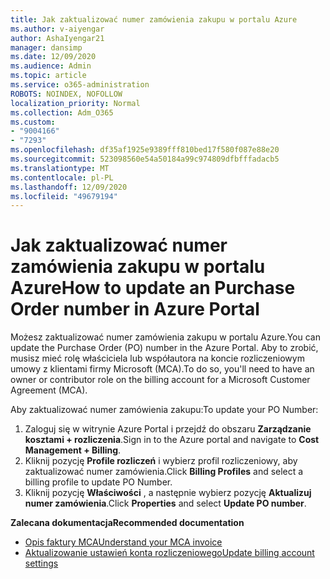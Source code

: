 ```yaml
---
title: Jak zaktualizować numer zamówienia zakupu w portalu Azure
ms.author: v-aiyengar
author: AshaIyengar21
manager: dansimp
ms.date: 12/09/2020
ms.audience: Admin
ms.topic: article
ms.service: o365-administration
ROBOTS: NOINDEX, NOFOLLOW
localization_priority: Normal
ms.collection: Adm_O365
ms.custom:
- "9004166"
- "7293"
ms.openlocfilehash: df35af1925e9389fff810bed17f580f087e88e20
ms.sourcegitcommit: 523098560e54a50184a99c974809dfbfffadacb5
ms.translationtype: MT
ms.contentlocale: pl-PL
ms.lasthandoff: 12/09/2020
ms.locfileid: "49679194"
---
```

# <a name="how-to-update-an-purchase-order-number-in-azure-portal"></a><span data-ttu-id="834bc-102">Jak zaktualizować numer zamówienia zakupu w portalu Azure</span><span class="sxs-lookup"><span data-stu-id="834bc-102">How to update an Purchase Order number in Azure Portal</span></span>

<span data-ttu-id="834bc-103">Możesz zaktualizować numer zamówienia zakupu w portalu Azure.</span><span class="sxs-lookup"><span data-stu-id="834bc-103">You can update the Purchase Order (PO) number in the Azure Portal.</span></span> <span data-ttu-id="834bc-104">Aby to zrobić, musisz mieć rolę właściciela lub współautora na koncie rozliczeniowym umowy z klientami firmy Microsoft (MCA).</span><span class="sxs-lookup"><span data-stu-id="834bc-104">To do so, you'll need to have an owner or contributor role on the billing account for a Microsoft Customer Agreement (MCA).</span></span> 

<span data-ttu-id="834bc-105">Aby zaktualizować numer zamówienia zakupu:</span><span class="sxs-lookup"><span data-stu-id="834bc-105">To update your PO Number:</span></span>
1. <span data-ttu-id="834bc-106">Zaloguj się w witrynie Azure Portal i przejdź do obszaru **Zarządzanie kosztami + rozliczenia**.</span><span class="sxs-lookup"><span data-stu-id="834bc-106">Sign in to the Azure portal and navigate to **Cost Management + Billing**.</span></span>
1. <span data-ttu-id="834bc-107">Kliknij pozycję **Profile rozliczeń** i wybierz profil rozliczeniowy, aby zaktualizować numer zamówienia.</span><span class="sxs-lookup"><span data-stu-id="834bc-107">Click **Billing Profiles** and select a billing profile to update PO Number.</span></span>
1. <span data-ttu-id="834bc-108">Kliknij pozycję **Właściwości** , a następnie wybierz pozycję **Aktualizuj numer zamówienia**.</span><span class="sxs-lookup"><span data-stu-id="834bc-108">Click **Properties** and select **Update PO number**.</span></span> 

<span data-ttu-id="834bc-109">**Zalecana dokumentacja**</span><span class="sxs-lookup"><span data-stu-id="834bc-109">**Recommended documentation**</span></span>

- [<span data-ttu-id="834bc-110">Opis faktury MCA</span><span class="sxs-lookup"><span data-stu-id="834bc-110">Understand your MCA invoice</span></span>](https://docs.microsoft.com/azure/cost-management-billing/understand/mca-understand-your-invoice)
- [<span data-ttu-id="834bc-111">Aktualizowanie ustawień konta rozliczeniowego</span><span class="sxs-lookup"><span data-stu-id="834bc-111">Update billing account settings</span></span>](https://docs.microsoft.com/microsoft-store/update-microsoft-store-for-business-account-settings)  

